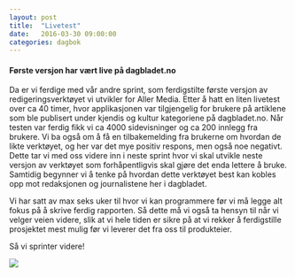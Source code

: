 ```yaml
---
layout: post
title:  "Livetest"
date:   2016-03-30 09:00:00
categories: dagbok
---
```

<h4>Første versjon har vært live på dagbladet.no</h4>

Da er vi ferdige med vår andre sprint, som ferdigstilte første versjon av redigeringsverktøyet vi utvikler for Aller Media.
Etter å hatt en liten livetest over ca 40 timer, hvor applikasjonen var tilgjengelig for brukere på artiklene som ble publisert under kjendis og kultur kategoriene på dagbladet.no.
Når testen var ferdig fikk vi ca 4000 sidevisninger og ca 200 innlegg fra brukere. Vi ba også om å få en tilbakemelding fra brukerne om hvordan de likte verktøyet, og her var det mye positiv respons, men også noe negativt. Dette tar vi med oss videre inn i neste sprint hvor vi skal utvikle neste versjon av verktøyet som forhåpentligvis skal gjøre det enda lettere å bruke.
Samtidig begynner vi å tenke på hvordan dette verktøyet best kan kobles opp mot redaksjonen og journalistene her i dagbladet.

Vi har satt av max seks uker til hvor vi kan programmere før vi må legge alt fokus på å skrive ferdig rapporten. Så dette må vi også ta hensyn til når vi velger veien videre, slik at vi hele tiden er sikre på at vi rekker å ferdigstille prosjektet mest mulig før vi leverer det fra oss til produkteier.

Så vi sprinter videre!

<img class="gif" src="/img/gifs/dog-sprint.gif">
